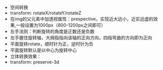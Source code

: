 - 空间转换
- transform: rotateX/rotateY/rotateZ
- 在img的父元素中加透视属性：prespective，实现近大远小，近实远虚的效果,一般设置为1000px（800-1200px之间即可）
- 左手法则：判断旋转的角度是正数还是负数
- 左手握住旋转轴，大拇指指向该轴的正向方向，四指弯曲的方向即为正向
- 平面旋转rotate，顺时针为正，逆时针为负
- 平面旋转默认是以中心为旋转中心
- 立体转换效果：
- transform: preserve-3d

